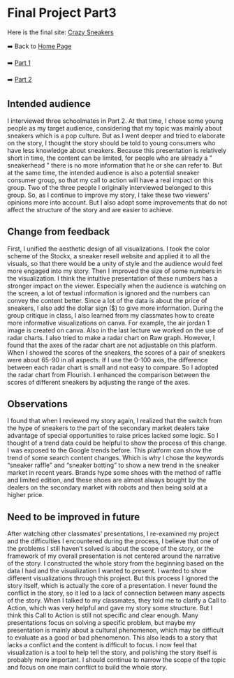 # Final Project Part3
Here is the final site: [Crazy Sneakers](https://carnegiemellon.shorthandstories.com/crazy-sneakers/index.html)

:arrow_right: Back to [Home Page](https://junyusun.github.io/Sun-portfolio/)

:arrow_right: [Part 1](Final_project_part1.md)

:arrow_right: [Part 2](Final_project_part2.md)
## Intended audience
I interviewed three schoolmates in Part 2. At that time, I chose some young people as my target audience, considering that my topic was mainly about sneakers which is a pop culture. But as I went deeper and tried to elaborate on the story, I thought the story should be told to young consumers who have less knowledge about sneakers. Because this presentation is relatively short in time, the content can be limited, for people who are already a " sneakerhead " there is no more information that he or she can refer to. But at the same time, the intended audience is also a potential sneaker consumer group, so that my call to action will have a real impact on this group.
Two of the three people I originally interviewed belonged to this group. So, as I continue to improve my story, I take these two viewers' opinions more into account. But I also adopt some improvements that do not affect the structure of the story and are easier to achieve.
## Change from feedback
First, I unified the aesthetic design of all visualizations. I took the color scheme of the Stockx, a sneaker resell website and applied it to all the visuals, so that there would be a unity of style and the audience would feel more engaged into my story.
Then I improved the size of some numbers in the visualization. I think the intuitive presentation of these numbers has a stronger impact on the viewer. Especially when the audience is watching on the screen, a lot of textual information is ignored and the numbers can convey the content better. Since a lot of the data is about the price of sneakers, I also add the dollar sign ($) to give more information. 
During the group critique in class, I also learned from my classmates how to create more informative visualizations on canva. For example, the air jordan 1 image is created on canva. Also in the last lecture we worked on the use of radar charts. I also tried to make a radar chart on Raw graph. However, I found that the axes of the radar chart are not adjustable on this platform. When I showed the scores of the sneakers, the scores of a pair of sneakers were about 65-90 in all aspects. If I use the 0-100 axis, the difference between each radar chart is small and not easy to compare. So I adopted the radar chart from Flourish. I enhanced the comparison between the scores of different sneakers by adjusting the range of the axes.
## Observations
I found that when I reviewed my story again, I realized that the switch from the hype of sneakers to the part of the secondary market dealers take advantage of special opportunities to raise prices lacked some logic. So I thought of a trend data could be helpful to show the process of this change.
I was exposed to the Google trends before. This platform can show the trend of some search content changes. Which is why I chose the keywords “sneaker raffle” and “sneaker botting” to show a new trend in the sneaker market in recent years. Brands hype some shoes with the method of raffle and limited edition, and these shoes are almost always bought by the dealers on the secondary market with robots and then being sold at a higher price.
## Need to be improved in future
After watching other classmates' presentations, I re-examined my project and the difficulties I encountered during the process, I believe that one of the problems I still haven't solved is about the scope of the story, or the framework of my overall presentation is not centered around the narrative of the story.
I constructed the whole story from the beginning based on the data I had and the visualization I wanted to present. I wanted to show different visualizations through this project. But this process I ignored the story itself, which is actually the core of a presentation. I never found the conflict in the story, so it led to a lack of connection between many aspects of the story. When I talked to my classmates, they told me to clarify a Call to Action, which was very helpful and gave my story some structure. But I think this Call to Action is still not specific and clear enough. Many presentations focus on solving a specific problem, but maybe my presentation is mainly about a cultural phenomenon, which may be difficult to evaluate as a good or bad phenomenon. This also leads to a story that lacks a conflict and the content is difficult to focus.
I now feel that visualization is a tool to help tell the story, and polishing the story itself is probably more important. I should continue to narrow the scope of the topic and focus on one main conflict to build the whole story.
